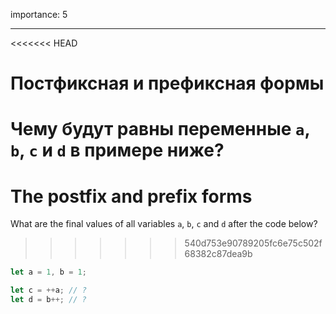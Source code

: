 importance: 5

---

<<<<<<< HEAD
# Постфиксная и префиксная формы

Чему будут равны переменные `a`, `b`, `c` и `d` в примере ниже?
=======
# The postfix and prefix forms

What are the final values of all variables `a`, `b`, `c` and `d` after the code below?
>>>>>>> 540d753e90789205fc6e75c502f68382c87dea9b

```js
let a = 1, b = 1;

let c = ++a; // ?
let d = b++; // ?
```
